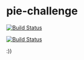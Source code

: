 # pie-challenge

[![Build Status](http://16.171.179.15/buildStatus/icon?job=pi-challenge)](http://ec2-16-171-179-15.eu-north-1.compute.amazonaws.com/job/pi-challenge/)

[![Build Status](http://ec2-16-171-179-15.eu-north-1.compute.amazonaws.com/buildStatus/icon?job=pi-challenge)](http://ec2-16-171-179-15.eu-north-1.compute.amazonaws.com/job/pi-challenge/)

:))
